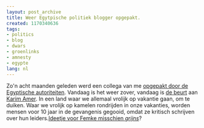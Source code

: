 ```yaml
---
layout: post_archive
title: Weer Egytpische politiek blogger opgepakt.
created: 1170340636
tags:
- politics
- blog
- dwars
- groenlinks
- amnesty
- egypte
lang: nl
---
```

Zo'n acht maanden geleden werd een collega van me [opgepakt door de Egyptische autoriteiten]().  Vandaag is het weer zover, vandaag is [de beurt](http://www.amnesty.nl/voor_de_pers_artikel/14467) aan [Karim Amer](http://en.wikipedia.org/wiki/Abdel_Karim_Suliman_Amer). In een land waar we allemaal vrolijk op vakantie gaan, om te duiken. Waar we vrolijk op kamelen rondrijden in onze vakanties, worden mensen voor 10 jaar in de gevangenis gegooid, omdat ze kritisch schrijven over hun leiders.[Ideetje voor Femke misschien *grijns*](http://kilgoretrout.web-log.nl/kilgoretrout/2007/02/verzet_tegen_ha.html#comment-17959318)?<!--break-->
